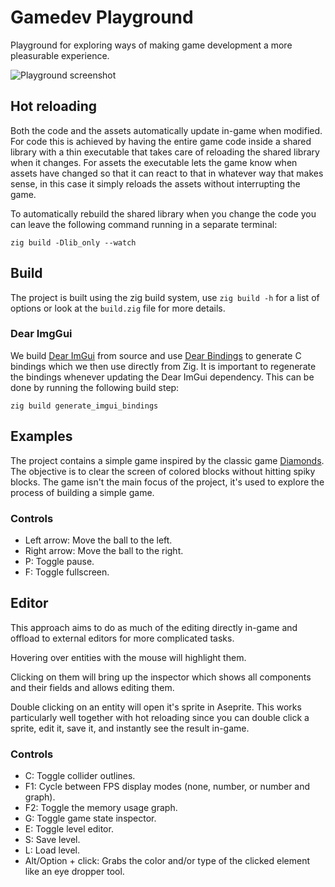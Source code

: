 # Gamedev Playground

Playground for exploring ways of making game development a more pleasurable experience.

![Playground screenshot](/screenshot.png)



## Hot reloading
Both the code and the assets automatically update in-game when modified. For code this is achieved by having the entire game code inside a shared library with a thin executable that takes care of reloading the shared library when it changes. For assets the executable lets the game know when assets have changed so that it can react to that in whatever way that makes sense, in this case it simply reloads the assets without interrupting the game.

To automatically rebuild the shared library when you change the code you can leave the following command running in a separate terminal:
```
zig build -Dlib_only --watch
```


## Build
The project is built using the zig build system, use `zig build -h` for a list of options or look at the `build.zig` file for more details.

### Dear ImgGui
We build [Dear ImGui](https://github.com/ocornut/imgui) from source and use [Dear Bindings](https://github.com/dearimgui/dear_bindings) to generate C bindings which we then use directly from Zig. It is important to regenerate the bindings whenever updating the Dear ImGui dependency. This can be done by running the following build step:

```
zig build generate_imgui_bindings
```


## Examples
The project contains a simple game inspired by the classic game [Diamonds](https://en.wikipedia.org/wiki/Diamonds_\(video_game\)). The objective is to clear the screen of colored blocks without hitting spiky blocks. The game isn't the main focus of the project, it's used to explore the process of building a simple game.

### Controls
* Left arrow: Move the ball to the left.
* Right arrow: Move the ball to the right.
* P: Toggle pause.
* F: Toggle fullscreen.


## Editor
This approach aims to do as much of the editing directly in-game and offload to external editors for more complicated tasks.

Hovering over entities with the mouse will highlight them.

Clicking on them will bring up the inspector which shows all components and their fields and allows editing them.

Double clicking on an entity will open it's sprite in Aseprite. This works particularly well together with hot reloading since you can double click a sprite, edit it, save it, and instantly see the result in-game.

### Controls
* C: Toggle collider outlines.
* F1: Cycle between FPS display modes (none, number, or number and graph).
* F2: Toggle the memory usage graph.
* G: Toggle game state inspector.
* E: Toggle level editor.
* S: Save level.
* L: Load level.
* Alt/Option + click: Grabs the color and/or type of the clicked element like an eye dropper tool.

